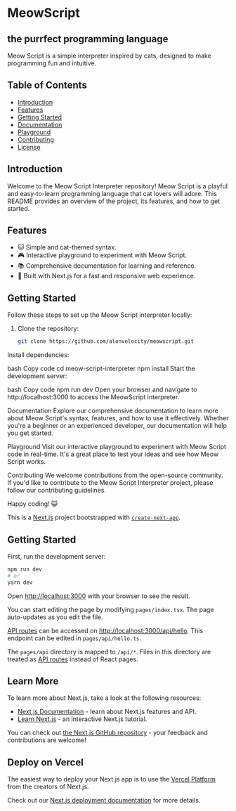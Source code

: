 # MeowScript 
## the purrfect programming language


Meow Script is a simple interpreter inspired by cats, designed to make programming fun and intuitive.

## Table of Contents

- [Introduction](#introduction)
- [Features](#features)
- [Getting Started](#getting-started)
- [Documentation](#documentation)
- [Playground](#playground)
- [Contributing](#contributing)
- [License](#license)

## Introduction

Welcome to the Meow Script Interpreter repository! Meow Script is a playful and easy-to-learn programming language that cat lovers will adore. This README provides an overview of the project, its features, and how to get started.

## Features

- 🐱 Simple and cat-themed syntax.
- 🎮 Interactive playground to experiment with Meow Script.
- 📚 Comprehensive documentation for learning and reference.
- 🚀 Built with Next.js for a fast and responsive web experience.

## Getting Started

Follow these steps to set up the Meow Script interpreter locally:

1. Clone the repository:

   ```bash
   git clone https://github.com/alenvelocity/meowscript.git
Install dependencies:

bash
Copy code
cd meow-script-interpreter
npm install
Start the development server:

bash
Copy code
npm run dev
Open your browser and navigate to http://localhost:3000 to access the MeowScript interpreter.

Documentation
Explore our comprehensive documentation to learn more about Meow Script's syntax, features, and how to use it effectively. Whether you're a beginner or an experienced developer, our documentation will help you get started.

Playground
Visit our interactive playground to experiment with Meow Script code in real-time. It's a great place to test your ideas and see how Meow Script works.

Contributing
We welcome contributions from the open-source community. If you'd like to contribute to the Meow Script Interpreter project, please follow our contributing guidelines.


Happy coding! 😺



This is a [Next.js](https://nextjs.org/) project bootstrapped with [`create-next-app`](https://github.com/vercel/next.js/tree/canary/packages/create-next-app).

## Getting Started

First, run the development server:

```bash
npm run dev
# or
yarn dev
```

Open [http://localhost:3000](http://localhost:3000) with your browser to see the result.

You can start editing the page by modifying `pages/index.tsx`. The page auto-updates as you edit the file.

[API routes](https://nextjs.org/docs/api-routes/introduction) can be accessed on [http://localhost:3000/api/hello](http://localhost:3000/api/hello). This endpoint can be edited in `pages/api/hello.ts`.

The `pages/api` directory is mapped to `/api/*`. Files in this directory are treated as [API routes](https://nextjs.org/docs/api-routes/introduction) instead of React pages.

## Learn More

To learn more about Next.js, take a look at the following resources:

- [Next.js Documentation](https://nextjs.org/docs) - learn about Next.js features and API.
- [Learn Next.js](https://nextjs.org/learn) - an interactive Next.js tutorial.

You can check out [the Next.js GitHub repository](https://github.com/vercel/next.js/) - your feedback and contributions are welcome!

## Deploy on Vercel

The easiest way to deploy your Next.js app is to use the [Vercel Platform](https://vercel.com/new?utm_medium=default-template&filter=next.js&utm_source=create-next-app&utm_campaign=create-next-app-readme) from the creators of Next.js.

Check out our [Next.js deployment documentation](https://nextjs.org/docs/deployment) for more details.
